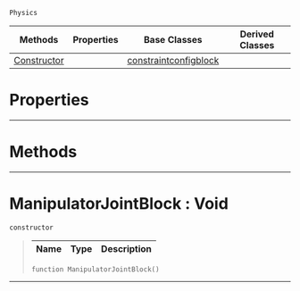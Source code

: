  `Physics`

|Methods|Properties|Base Classes|Derived Classes|
|---|---|---|---|
|[Constructor](manipulatorjointblock.md#manipulatorjointblock-vo)| |[constraintconfigblock](constraintconfigblock.md)| |


 #  Properties


---  
 #  Methods


---  
 #  ManipulatorJointBlock : Void

 `constructor`

> 
> |Name|Type|Description|
> |---|---|---|
> ```TS:Nada
> function ManipulatorJointBlock()
> ``` 


---  
 

 